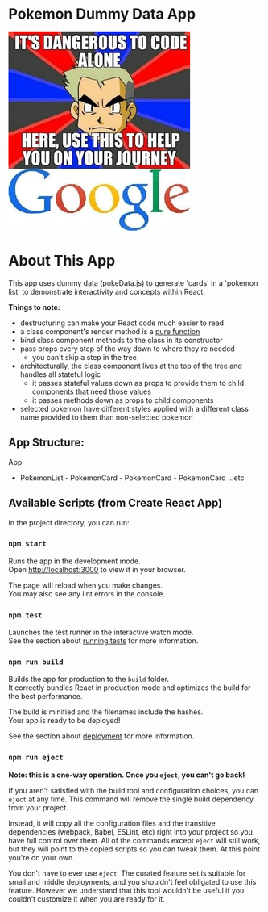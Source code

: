 # Pokemon Dummy Data App
![professor oak](./prof_oak_google.jpeg)

# About This App
This app uses dummy data (pokeData.js) to generate 'cards' in a 'pokemon list' to demonstrate interactivity and concepts within React.

**Things to note:**
  - destructuring can make your React code much easier to read
  - a class component's render method is a [pure function](https://en.wikipedia.org/wiki/Pure_function)
  - bind class component methods to the class in its constructor
  - pass props every step of the way down to where they're needed
    - you can't skip a step in the tree
  - architecturally, the class component lives at the top of the tree and handles all stateful logic
    - it passes stateful values down as props to provide them to child components that need those values
    - it passes methods down as props to child components
  - selected pokemon have different styles applied with a different class name provided to them than non-selected pokemon

  ## App Structure:
  App
   - PokemonList
    - PokemonCard
    - PokemonCard
    - PokemonCard
    ...etc

## Available Scripts (from Create React App)

In the project directory, you can run:

### `npm start`

Runs the app in the development mode.\
Open [http://localhost:3000](http://localhost:3000) to view it in your browser.

The page will reload when you make changes.\
You may also see any lint errors in the console.

### `npm test`

Launches the test runner in the interactive watch mode.\
See the section about [running tests](https://facebook.github.io/create-react-app/docs/running-tests) for more information.

### `npm run build`

Builds the app for production to the `build` folder.\
It correctly bundles React in production mode and optimizes the build for the best performance.

The build is minified and the filenames include the hashes.\
Your app is ready to be deployed!

See the section about [deployment](https://facebook.github.io/create-react-app/docs/deployment) for more information.

### `npm run eject`

**Note: this is a one-way operation. Once you `eject`, you can't go back!**

If you aren't satisfied with the build tool and configuration choices, you can `eject` at any time. This command will remove the single build dependency from your project.

Instead, it will copy all the configuration files and the transitive dependencies (webpack, Babel, ESLint, etc) right into your project so you have full control over them. All of the commands except `eject` will still work, but they will point to the copied scripts so you can tweak them. At this point you're on your own.

You don't have to ever use `eject`. The curated feature set is suitable for small and middle deployments, and you shouldn't feel obligated to use this feature. However we understand that this tool wouldn't be useful if you couldn't customize it when you are ready for it.
